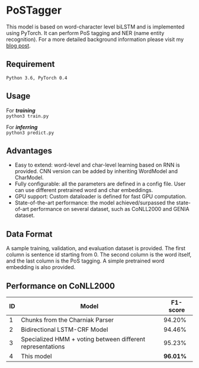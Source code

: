 # PoSTagger
This model is based on word-character level biLSTM and is implemented using PyTorch. It can perform PoS tagging and NER (name entity recognition). For a more detailed background information please visit my [blog post](http://leiluoray.com/2018/10/20/Part-of-Speech-Tagging/).
## Requirement
```
Python 3.6, PyTorch 0.4
```
## Usage
For ***training*** <br>
`python3 train.py`

For ***inferring*** <br>
`python3 predict.py`

## Advantages
* Easy to extend: word-level and char-level learning based on RNN is provided. CNN version can be added by inheriting WordModel and CharModel.
* Fully configurable: all the parameters are defined in a config file. User can use different pretrained word and char embeddings.
* GPU support: Custom dataloader is defined for fast GPU computation.
* State-of-the-art performance: the model achieved/surpassed the state-of-art performance on several dataset, such as CoNLL2000 and GENIA dataset.


## Data Format
A sample training, validation, and evaluation dataset is provided. The first column is sentence id starting from 0. The second column is the word itself, and the last column is the PoS tagging. A simple pretrained word embedding is also provided.

## Performance on CoNLL2000
|ID| Model |F1-score   
|---|--------- | --------
|1| Chunks from the Charniak Parser | 94.20%
|2| Bidirectional LSTM-CRF Model | 94.46%
|3| Specialized HMM + voting between different representations |  95.23%
|4| This model | **96.01%** 
